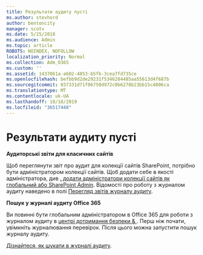 ```yaml
---
title: Результати аудиту пусті
ms.author: stevhord
author: bentoncity
manager: scotv
ms.date: 5/25/2018
ms.audience: Admin
ms.topic: article
ROBOTS: NOINDEX, NOFOLLOW
localization_priority: Normal
ms.collection: Adm_O365
ms.custom: ''
ms.assetid: 1437061a-a602-4853-b5fb-3cea7fd735ce
ms.openlocfilehash: befbb9d2de29231f5346284485aa55613d4f687b
ms.sourcegitcommit: 037331d71f06750d972c0b6278b23bb15c4806ca
ms.translationtype: MT
ms.contentlocale: uk-UA
ms.lasthandoff: 10/18/2019
ms.locfileid: "36517448"
---
```

# <a name="auditing-results-are-blank"></a>Результати аудиту пусті

 **Аудиторські звіти для класичних сайтів**
  
Щоб переглянути звіт про аудит для колекції сайтів SharePoint, потрібно бути адміністратором колекції сайтів. Щоб додати себе в якості адміністратора, див [. додати адміністратори колекції сайтів як глобальний або SharePoint Admin](https://go.microsoft.com/fwlink/?linkid=869390). Відомості про роботу з журналом аудиту наведено в полі [Перегляд звітів журналу аудиту](https://go.microsoft.com/fwlink/?linkid=395237). 
  
 **Пошук у журналі аудиту Office 365**
  
Ви повинні бути глобальним адміністратором в Office 365 для роботи з журналом аудиту в [центрі дотримання безпеки &amp; ](https://protection.office.com). Перш ніж почати, увімкніть журналювання перевірок. Після цього можна запустити пошук журналу аудиту. 
  
[Дізнайтеся, як шукати в журналі аудиту](https://go.microsoft.com/fwlink/?linkid=708432).
  

